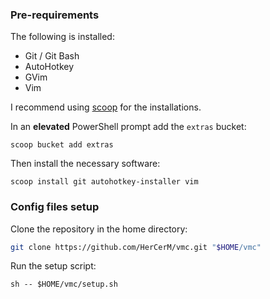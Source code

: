 ### Pre-requirements

The following is installed:

- Git / Git Bash
- AutoHotkey
- GVim
- Vim

I recommend using [scoop](https://scoop.sh/) for the installations.

In an **elevated** PowerShell prompt add the `extras` bucket:

```
scoop bucket add extras
```

Then install the necessary software:

```
scoop install git autohotkey-installer vim
```

### Config files setup

Clone the repository in the home directory:

```sh
git clone https://github.com/HerCerM/vmc.git "$HOME/vmc"
```

Run the setup script:

```
sh -- $HOME/vmc/setup.sh
```

